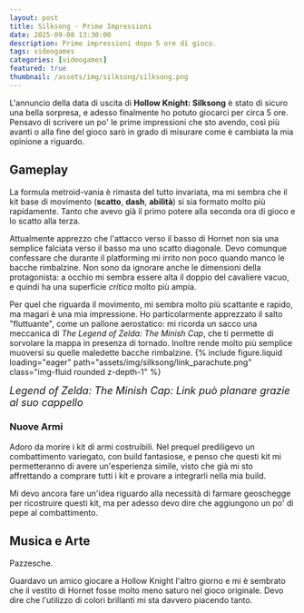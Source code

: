 ```yaml
---
layout: post
title: Silksong - Prime Impressioni
date: 2025-09-08 13:30:00
description: Prime impressioni dopo 5 ore di gioco. 
tags: videogames
categories: [videogames]
featured: true
thumbnail: /assets/img/silksong/silksong.png
---
```

L'annuncio della data di uscita di **Hollow Knight: Silksong** è stato di sicuro una bella sorpresa, e adesso finalmente ho potuto giocarci per circa 5 ore.
Pensavo di scrivere un po' le prime impressioni che sto avendo, così più avanti o alla fine del gioco sarò in grado di misurare come è cambiata la mia opinione a riguardo.

## Gameplay
La formula metroid-vania è rimasta del tutto invariata, ma mi sembra che il kit base di movimento (**scatto**, **dash**, **abilità**) si sia formato molto più rapidamente. Tanto che avevo già il primo potere alla seconda ora di gioco e lo scatto alla terza.

Attualmente apprezzo che l'attacco verso il basso di Hornet non sia una semplice falciata verso il basso ma uno scatto diagonale. Devo comunque confessare che durante il platforming mi irrito non poco quando manco le bacche rimbalzine.
Non sono da ignorare anche le dimensioni della protagonista: a occhio mi sembra essere alta il doppio del cavaliere vacuo, e quindi ha una superficie *critica* molto più ampia.

Per quel che riguarda il movimento, mi sembra molto più scattante e rapido, ma magari è una mia impressione.
Ho particolarmente apprezzato il salto "fluttuante", come un pallone aerostatico: mi ricorda un sacco una meccanica di *The Legend of Zelda: The Minish Cap*, che ti permette di sorvolare la mappa in presenza di tornado. Inoltre rende molto più semplice muoversi su quelle maledette bacche rimbalzine.
{% include figure.liquid loading="eager" path="assets/img/silksong/link_parachute.png" class="img-fluid rounded z-depth-1" %}
<div class="caption" style="font-size: 18px; font-style: italic;">
    Legend of Zelda: The Minish Cap: Link può planare grazie al suo cappello
</div>


### Nuove Armi
Adoro da morire i kit di armi costruibili.
Nel prequel prediligevo un combattimento variegato, con build fantasiose, e penso che questi kit mi permetteranno di avere un'esperienza simile, visto che già mi sto affrettando a comprare tutti i kit e provare a integrarli nella mia build.

Mi devo ancora fare un'idea riguardo alla necessità di farmare geoschegge per ricostruire questi kit, ma per adesso devo dire che aggiungono un po' di pepe al combattimento.

## Musica e Arte
Pazzesche.

Guardavo un amico giocare a Hollow Knight l'altro giorno e mi è sembrato che il vestito di Hornet fosse molto meno saturo nel gioco originale.
Devo dire che l'utilizzo di colori brillanti mi sta davvero piacendo tanto.
